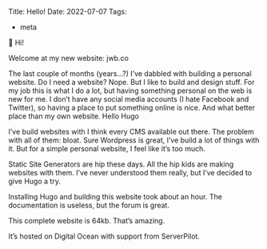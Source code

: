 Title: Hello!
Date: 2022-07-07
Tags:
- meta

👋 Hi!

Welcome at my new website: jwb.co

The last couple of months (years…?) I’ve dabbled with building a personal website. Do I need a website? Nope. But I like to build and design stuff. For my job this is what I do a lot, but having something personal on the web is new for me. I don’t have any social media accounts (I hate Facebook and Twitter), so having a place to put something online is nice. And what better place than my own website.
Hello Hugo

I’ve build websites with I think every CMS available out there. The problem with all of them: bloat. Sure Wordpress is great, I’ve build a lot of things with it. But for a simple personal website, I feel like it’s too much.

Static Site Generators are hip these days. All the hip kids are making websites with them. I’ve never understood them really, but I’ve decided to give Hugo a try.

Installing Hugo and building this website took about an hour. The documentation is useless, but the forum is great.

This complete website is 64kb. That’s amazing.

It’s hosted on Digital Ocean with support from ServerPilot.
